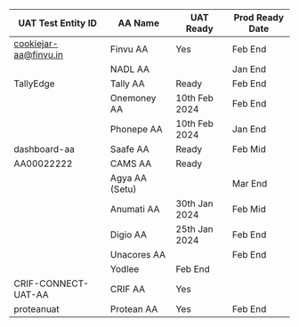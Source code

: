 | UAT Test Entity ID    | AA Name          | UAT Ready | Prod Ready Date |
|------------------|------------------|-----------|------------------|
|  cookiejar-aa@finvu.in | Finvu AA         | Yes       | Feb End          |
|                  | NADL AA          |        | Jan End          |
|   TallyEdge               | Tally AA         |    Ready       | Feb End          |
|                  | Onemoney AA      | 10th Feb 2024          | Feb End          |
|                  | Phonepe AA       | 10th Feb 2024          | Jan End          |
|    dashboard-aa              | Saafe AA         |Ready           | Feb Mid          |
| AA00022222                 | CAMS AA          | Ready          |                  |
|                  | Agya AA (Setu)   |           |  Mar End                |
|                  | Anumati AA       |    30th Jan 2024    | Feb Mid          |
|                  | Digio AA         |  25th Jan 2024         | Feb End          |
|                  | Unacores AA      |           | Feb End          |
|                  | Yodlee           |   Feb End          |                | Mar End
|             CRIF-CONNECT-UAT-AA     | CRIF AA          |      Yes     |                  |
|         proteanuat         | Protean AA       | Yes         | Feb End          |
